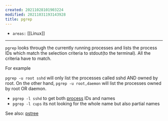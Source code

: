 ```yaml
---
created: 20211028101903224
modified: 20211031193143928
title: pgrep
---
```


- `areas:` [[Linux]]

---

`pgrep` looks through the currently running processes and lists the process IDs which match the selection criteria to stdout(to the terminal). All the criteria have to match.

For example

`pgrep -u root sshd` will only list the processes called sshd AND owned by root. On the other hand, `pgrep -u root,daemon` will list the processes owned by root OR daemon.

- `pgrep -l sshd` to get both [process](#process) IDs and names
- `pgrep -l cups` its not looking for the whole name but also partial names

See also: [pstree](#pstree)
